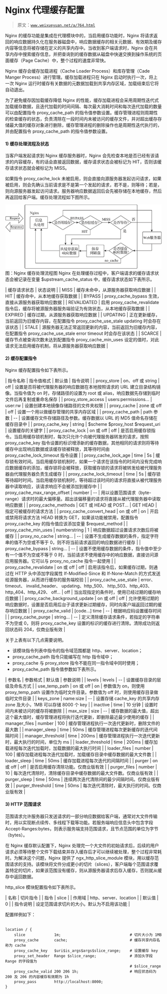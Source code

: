 # Nginx 代理缓存配置

> 原文：[`www.weixueyuan.net/a/764.html`](http://www.weixueyuan.net/a/764.html)

Nginx 的缓存功能是集成在代理模块中的，当启用缓存功能时，Nginx 将请求返回的响应数据持久化在服务器磁盘中，响应数据缓存的相关元数据、有效期及缓存内容等信息将被存储在定义的共享内存中。当收到客户端请求时，Nginx 会在共享内存中搜索缓存信息，并把查询到的缓存数据从磁盘中快速交换到操作系统的页面缓存（Page Cache）中，整个过程的速度非常快。

Nginx 缓存会缓存加载进程（Cache Loader Process）和库存管理（Cade Manger Process）进行管理。缓存加载进程只在 Nginx 启动时执行一次，将上一次 Nginx 运行时缓存有关数据的元数据加载到共享内存区域，加载结束后它将自动退出。

为了避免缓存因加载缓存降低 Nginx 的性能，缓存加载进程会采用周期性迭代式加载缓存数据，且迭代加载的时间间隔、每次最大消耗时间和每次迭代加载的数量可以由配置指令 proxy_cache_path 的指令值参数设置。缓存管理进程则周期性的检查缓存的状态，负责清除在一段时间内未被访问的缓存文件，并对超出缓存存储最大值的缓存对象进行删除，缓存管理进程的删除操作也是周期性迭代执行的，并由配置指令 proxy_cache_path 的指令值参数设置。

#### 1) 缓存处理流程及状态

当客户端发起请求到 Nginx 缓存服务器时，Nginx 会先检查本地是否已经有该请求的内容缓存，有的话会直接返回数据，缓存请求状态会被标记为 HIT，否则该缓存请求状态就会被标记为 MISS。

如果指令 proxy_cache_lock 未被启用，则会直接向源服务器发起访问请求，如果被启用，则会先确认当前请求是不是第一个发起的请求，若不是，则等待；若是，则向源服务器发起访问请求。服务器响应数据返回后会先被存储在本地缓存，然后再返回给客户端。缓存处理流程如下图所示。

![Nginx 缓存处理流程图](img/628973949093ecc1e48f223bb430dccf.png)
图：Nginx 缓存处理流程图
Nginx 在处理缓存过程中，客户端请求的缓存请求状态会被记录在变量 $upstream_cache_status 中，缓存请求状态如下表所示。

| 缓存请求状态 | 状态说明 |
| MISS | 缓存未命中，从源服务器获取响应数据 |
| HIТ | 缓存命中，从本地缓存获取数据 |
| BYPASS | proxy_cache_bypass 生效，直接从源服务器获取响应数据 |
| REVALIDATED | 启用 proxy_cache_revalidate 指令后，缓存将被源服务器服务端验证为有效状态，从本地缓存获取数据 |
| EXPIRED | 缓存过期，从源服务器获取响应数据 |
| UPDATING | 正在更新缓存，当前返回为旧缓存内容，在配置指令 proxy_cache_use_stale updating 时会存在该状态 |
| STALE | 源服务器无法正常返回更新的内容，当前返回为旧缓存内容，在配置指令 proxy_cache_use_stale error timeout 时会存在该状态 |
| SCARCE | 缓存节点被查询次数未达到配置指令 proxy_cache_min_uses 设定的值时，对此请求无法启用缓存机制，将从源服务器获取响应数据 |

#### 2) 缓存配置指令

Nginx 缓存配置指令如下表所示。

| 指令名称 | 指令值格式 | 默认值 | 指令说明 |
| proxy_store | on、off 或 string | off | 设置是否将被代理服务器的响应数据在本地按照请求的 URL 建立目录结构镜像。当指令值为 on 时，存储路径的设置为 root 或 alias，响应数据先存储到临时文件后再复制或重命名保存 |
| proxy_store_access | users:permissions... | user:rw | 设置创建本地镜像存储路径的文件夹权限 |
| proxy_cache | zone 或 off | off | 设置一个用以做缓存管理的共享内存区域 |
| proxy_cache_path | path 参数 | -- | 设置缓存文件存储路径及参数。缓存数据以 URL 的 MD5 值命名存储在缓存目录中 |
| proxy_cache_key | string | $scheme $proxy_host
$request_uri | 设置缓存的关键字 |
| proxy_cache_lock | on 或 off | off | 是否启用缓存锁指令。当启用缓存锁机制时，每次只允许个向被代理服务器转发的请求，按照 proxy_cache_key 指令设置的标识增添新的缓存数据，其他相同的请求则将等待缓存中出现响应数据或该缓存锁被释放，其等待时间由 proxy_cache_lock_timeout 指令设置 |
| proxy_cache_lock_age | time | 5s | 缓存锁有效时间。当启用缓存锁机制时，如果一个请求在该指令的时间内没有完成响应数据缓存的添加，缓存锁将会被释放，获取缓存锁的请求将被转发给被代理服务器由代理服务器负责生成缓存 |
| proxy_cache_lock_timeout | time | 5s | 缓存锁等待超时时间。当启用缓存锁机制时，等待超过该时间的请求将直接从被代理服务器中读取响应，该请求响应不会被添加到缓存中 |
| proxy_cache_max_range_offset | number | -- | 用以设置范围请求（byte-range）请求时的最大偏移量。超出该偏移量的请求将直接从被代理服务器中读取响应数据 |
| proxy_cache_methods | GET 或 HEAD 或 POST... | GET HEAD | 指定可被缓存的请求方法 |
| proxy_cache_convert_head | on 或 off | on | 开启或禁用将请求方法 HEAD 转换为 GET，如果该功能被禁用，配置指令 proxy_cache_key 的指令值应该添加变量 $request_method |
| proxy_cache_min_uses | numberstring | 1 | 响应数据超过设置请求次数后将被缓存 |
| proxy_no_cache | string... | -- | 设置不生成缓存数据的条件，指定字符串的值不为空或不等于 0，则不将当前请求返回的响应数据进行缓存 |
| proxy_cache_bypass | string... | -- | 设置不使用缓存数据的条件，指令值中至少有一个值不为空或不等于 0 时，当前请求不使用缓存中的响应数据，直接访问源应用服务器。它可以与 proxy_no_cache 指令一起使用 |
| proxy_cache_revalidate | on 或 off | off | 启用该指令后，如果缓存过期，则通过在 HTTP 头中添加字段属性 If-Modified-Since 和 If-None-Match 的方式发送给源服务器，从而进行缓存的服务端校验 |
| proxy_cache_use_stale | error、timeout、 invalid_header、
updating、http_500、
http_503、http_403、
http_404、http_429、
off... | off | 当出现指定的条件时，使用已经过期的缓存响应数据 |
| proxy_cache_background_update | on 或 off | off | 允许使用过期的响应数据时，设置是否启用后台子请求更新过期缓存，同时向客户端返回过期的缓存响应数据 |
| proxy_cache_valid | [code...] time | -- | 根据响应码设置缓存时间 |
| proxy_cache_purge | string... | -- | 定义清除缓存请求条件，若指定的字符串不为空或 0，则将 proxy_cache_key 设置的标识的缓存进行清除。清除成功则返回状态码 204，仅商业版有效 |

关于上表有以下几点需要说明。

*   该模块指令列表中指令的指令域范围都是 http、server、location；
*   proxy_cache_path 指令只能编写在 http 指令域中；
*   proxy_cache 与 proxy_store 指令不能在同一指令域中同时使用；
*   proxy_cache_path 指令值参数如下表所示。

| 参数名 | 参数格式 | 默认值 | 参数说明 |
| levels | levels | -- | 设置缓存目录的层级及命名方式 |
| use_temp_path | on 或 off | on | 参数值为 on，则使用 proxy_temp_path 设置作为临时文件目录。参数值为 off 时，则使用缓存目录做临时文件目录 |
| keys_zone | name:size | -- | 设置存储 cache_key 的共享内存 zone 及大小，1MB 可以存储 8000 个 key |
| inactive | time | 10 分钟 | 设置时间内未被访问的缓存将被删除 |
| max_size | size | -- | 缓存数据的最大值，超出这个最大值时，缓存管理进程将执行迭代更新，即删除最近最少使用的缓存 |
| manager_files | number | 100 | 缓存管理进程执行一次迭代更新时，删除文件的最大数 |
| manager_sleep | time | 50ms | 缓存管理进程每次更新缓存的迭代间隔时间 |
| manager_threshold | time | 200ms | 缓存管理进程执行一次迭代更新时，最大执行的时间，单位为 ms |
| loader_threshold | time | 200ms | 缓存加载进程每次迭代加载时，加载数据的最大执行时间 |
| loader_files | number | 100 | 缓存加载进程每次迭代加载时，加载缓存目录中缓存数据的最大文件数 |
| loader_sleep | time | 50ms | 缓存加载进程每次迭代的间隔时间 |
| purger | on 或 off | off | 是否启用缓存清除功能。仅商业版有效 |
| purger_files | number | 10 | 每次迭代清除时，清除缓存目录中缓存数据的最大文件数。仅商业版有效 |
| purger_sleep | time | 50ms | 连续两次迭代清除间的最少间隔时间。仅商业版有效 |
| purger_threshold | time | 50ms | 每次迭代清除时，最大执行的时间。仅商业版有效 |

#### 3) HTTP 范围请求

范围请求允许服务器只发送请求的一部分响应数据给客户端，通常对大文件传输时，用以实现断点续传、多线程下载等功能。若服务端响应信息头中包含字段 Accept-Ranges:bytes，则表示服务端支持范围请求，且节点范围的单位为字节（bytes）。

在 Nginx 缓存默认配置下，Nginx 处理完一个大文件的初始请求后，后续的用户请求必须等待整个文件下载结束并存入缓存后才可以继续被处理，整个过程非常耗时。为解决这个问题，Nginx 提供了 ngx_http_slice_module 模块，用以缓存范围请求的支持。该模块将文件分成更小的切片（slices），客户端每个范围请求覆盖特定的切片，如果该范围没有缓存，则从源服务器请求后存入缓存，否则就从缓存中返回数据。

http_slice 模块配置指令如下表所示。

| 名称 | 切片指令 |
| 指令 | slice |
| 作用域 | http、server、location |
| 默认值 | 0 |
| 指令说明 | 设定范围请求切片的大小。默认为不启用该功能 |

配置样例如下：

```

location / {
    slice             1m;                               # 切片大小为 1MB
    proxy_cache       cache;                            # 缓存共享内存名称为 cache
    proxy_cache_key   $uri$is_args$args$slice_range;    # 设置缓存 key
    proxy_set_header  Range $slice_range;               # 添加头字段 Range 的字段值为
                                                        # $slice_range
    proxy_cache_valid 200 206 1h;                       # 响应状态码为 200 及 206 的内容缓存有效期为 1h
    proxy_pass        http://localhost:8000;
}
```